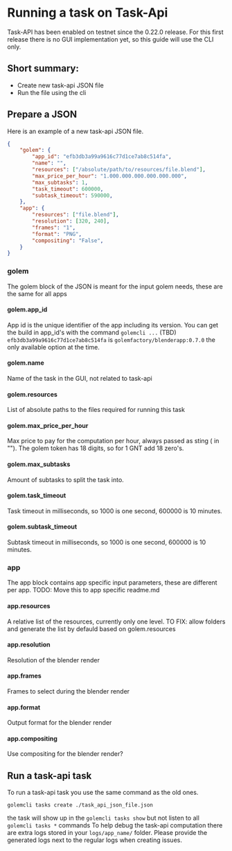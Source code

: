 # Running a task on Task-Api

Task-API has been enabled on testnet since the 0.22.0 release.
For this first release there is no GUI implementation yet, so this guide will use the CLI only.

## Short summary:

- Create new task-api JSON file
- Run the file using the cli

## Prepare a JSON

Here is an example of a new task-api JSON file.

```JSON
{
    "golem": {
        "app_id": "efb3db3a99a9616c77d1ce7ab8c514fa",
        "name": "",
        "resources": ["/absolute/path/to/resources/file.blend"],
        "max_price_per_hour": "1.000.000.000.000.000.000",
        "max_subtasks": 1,
        "task_timeout": 600000,
        "subtask_timeout": 590000,
    },
    "app": {
        "resources": ["file.blend"],
        "resolution": [320, 240],
        "frames": "1",
        "format": "PNG",
        "compositing": "False",
    }
}
```
### golem

The golem block of the JSON is meant for the input golem needs, these are the same for all apps

#### golem.app_id

App id is the unique identifier of the app including its version.
You can get the build in app_id's with the command `golemcli ...` (TBD)
`efb3db3a99a9616c77d1ce7ab8c514fa` is `golemfactory/blenderapp:0.7.0` the only available option at the time.

#### golem.name

Name of the task in the GUI, not related to task-api

#### golem.resources

List of absolute paths to the files required for running this task

#### golem.max_price_per_hour

Max price to pay for the computation per hour, always passed as sting ( in "").
The golem token has 18 digits, so for 1 GNT add 18 zero's.

#### golem.max_subtasks

Amount of subtasks to split the task into.

#### golem.task_timeout

Task timeout in milliseconds, so 1000 is one second, 600000 is 10 minutes.

#### golem.subtask_timeout

Subtask timeout in milliseconds, so 1000 is one second, 600000 is 10 minutes.

### app

The app block contains app specific input parameters, these are different per app.
TODO: Move this to app specific readme.md

#### app.resources

A relative list of the resources, currently only one level.
TO FIX: allow folders and generate the list by defauld based on golem.resources

#### app.resolution

Resolution of the blender render

#### app.frames

Frames to select during the blender render

#### app.format

Output format for the blender render

#### app.compositing

Use compositing for the blender render?

## Run a task-api task

To run a task-api task you use the same command as the old ones.

```
golemcli tasks create ./task_api_json_file.json
```

the task will show up in the `golemcli tasks show` but not listen to all `golemcli tasks *` commands
To help debug the task-api computation there are extra logs stored in your `logs/app_name/` folder.
Please provide the generated logs next to the regular logs when creating issues.
